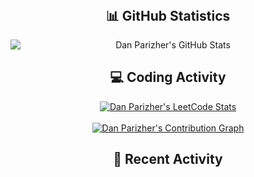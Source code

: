 <div align="center" style="display: flex; flex-direction: column; justify-content: center; min-height: 100vh;">
  <h2>📊 GitHub Statistics</h2>
  <img
    title="Dan Parizher's GitHub Stats"
    alt="Dan Parizher's GitHub Stats"
    src="https://github-readme-stats.vercel.app/api?username=danparizher&show_icons=true&hide_border=false&count_private=true&include_all_commits=true&theme=github_dark"
  />

  <h2>💻 Coding Activity</h2>
  <a href="https://leetcode.com/dparizher/">
    <img
      title="Dan Parizher's LeetCode Stats"
      alt="Dan Parizher's LeetCode Stats"
      src="https://leetcard.jacoblin.cool/dparizher?theme=nord&font=Roboto&ext=activity"
    />
  </a>
  <br/>
  <a href="https://github.com/danparizher">
    <img
      title="Dan Parizher's Contribution Graph"
      alt="Dan Parizher's Contribution Graph"
      src="https://github-readme-activity-graph.vercel.app/graph?username=danparizher&theme=github&area=true&height=300"
    />
  </a>

  <h2>📄 Recent Activity</h2>
  <!--START_SECTION:activity-->
  <!--END_SECTION:activity-->

</div>

